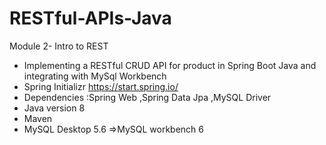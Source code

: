 # RESTful-APIs-Java
Module 2- Intro to REST
- Implementing a RESTful CRUD API for product in Spring Boot Java and integrating with MySql Workbench
- Spring Initializr https://start.spring.io/
- Dependencies :Spring Web ,Spring Data Jpa ,MySQL Driver 
- Java version 8
- Maven
- MySQL Desktop 5.6 =>MySQL workbench 6
